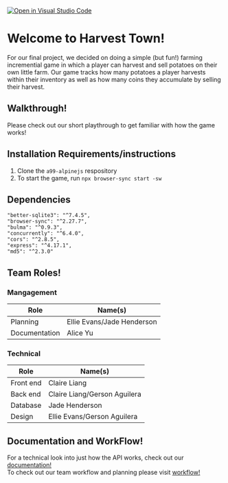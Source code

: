 [![Open in Visual Studio Code](https://classroom.github.com/assets/open-in-vscode-f059dc9a6f8d3a56e377f745f24479a46679e63a5d9fe6f495e02850cd0d8118.svg)](https://classroom.github.com/online_ide?assignment_repo_id=6243069&assignment_repo_type=AssignmentRepo)
# Welcome to Harvest Town!

For our final project, we decided on doing a simple (but fun!) farming incremential game in which a player can harvest and sell potatoes on their own little farm. Our game tracks how many potatoes a player harvests within their inventory as well as how many coins they accumulate by selling their harvest.

## Walkthrough!

Please check out our short playthrough to get familiar with how the game works! 

## Installation Requirements/instructions
1. Clone the ```a99-alpinejs``` respository 
2. To start the game, run ```npx browser-sync start -sw```

## Dependencies
    "better-sqlite3": "^7.4.5",
    "browser-sync": "^2.27.7",
    "bulma": "^0.9.3",
    "concurrently": "^6.4.0",
    "cors": "^2.8.5",
    "express": "^4.17.1",
    "md5": "^2.3.0"


## Team Roles!

### Mangagement
Role|Name(s)
---|---
Planning|Ellie Evans/Jade Henderson
Documentation|Alice Yu 

### Technical 
Role|Name(s)
---|---
Front end|Claire Liang 
Back end|Claire Liang/Gerson Aguilera
Database|Jade Henderson
Design|Ellie Evans/Gerson Aguilera

## Documentation and WorkFlow! 

For a technical look into just how the API works, check out our [documentation!](docs/documentation.md)\
To check out our team workflow and planning please visit [workflow!](docs/workflow.md)
